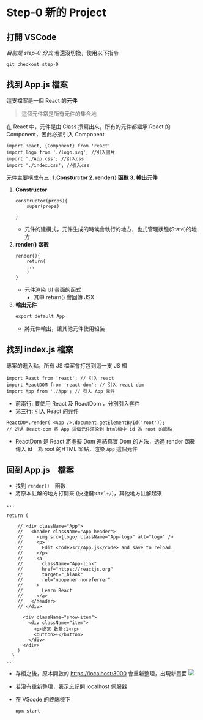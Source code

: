 # Step-0 新的 Project


## 打開 VSCode
*目前是 step-0 分支*
若還沒切換，使用以下指令
```
git checkout step-0
```


## 找到 App.js 檔案
這支檔案是一個 React 的**元件**
> 這個元件常是所有元件的集合地

在 React 中，元件是由 Class 撰寫出來，所有的元件都繼承 React 的 Component，因此必須引入 Component

```
import React, {Component} from 'react'
import logo from './logo.svg'; //引入圖片
import './App.css'; //引入css
import './index.css'; //引入css
```

元件主要構成有三: **1.Consturctor 2. render() 函數 3. 輸出元件**

1. **Constructor**
    ```
    constructor(props){
        super(props)

    }
    ```
    * 元件的建構式，元件生成的時候會執行的地方，也式管理狀態(State)的地方
2. **render() 函數**
    ```
    render(){
        return(
        ...
        )
    }
    ```
    * 元件渲染 UI 畫面的函式
        * 其中 return() 會回傳 JSX 
3. **輸出元件**
    ```
    export default App
    ```
    * 將元件輸出，讓其他元件使用組裝

## 找到 index.js 檔案
專案的進入點，所有 JS 檔案會打包到這一支 JS 檔
```
import React from 'react'; // 引入 react
import ReactDOM from 'react-dom'; // 引入 react-dom
import App from './App'; // 引入 App 元件
```
* 前兩行: 要使用 React 及 ReactDom ，分別引入套件
* 第三行: 引入 React 的元件
```
ReactDOM.render( <App />,document.getElementById('root'));
// 透過 React-dom 將 App 這個元件渲染到 html檔中 id 為 root 的節點
```
* ReactDom 是 React 將虛擬 Dom 連結真實 Dom 的方法，透過 render 函數傳入 id　為 root 的HTML 節點，渲染 `App` 這個元件

## 回到 App.js　檔案
* 找到 `render()`　函數
* 將原本註解的地方打開來 (快捷鍵:`Ctrl+/`)，其他地方註解起來
```
...

return (

    // <div className="App">
    //   <header className="App-header">
    //     <img src={logo} className="App-logo" alt="logo" />
    //     <p>
    //       Edit <code>src/App.js</code> and save to reload.
    //     </p>
    //     <a
    //       className="App-link"
    //       href="https://reactjs.org"
    //       target="_blank"
    //       rel="noopener noreferrer"
    //     >
    //       Learn React
    //     </a>
    //   </header>
    // </div>

      <div className="show-item">
        <div className="item">
          <p>奶茶 數量:1</p>
          <button>+</button>
        </div>
      </div>
    )
  }
...
```
* 存檔之後，原本開啟的 [https://localhost:3000](https://localhost:3000) 會重新整理，出現新畫面
![](https://github.com/imjerry1995/react-training-fetnet/blob/master/step-0.PNG?raw=true)

* 若沒有重新整理，表示忘記開 localhost 伺服器
* 在 VScode 的終端機下
    ```
    npm start
    ```
